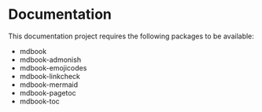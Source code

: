 # Documentation

This documentation project requires the following packages to be available:

- mdbook
- mdbook-admonish
- mdbook-emojicodes
- mdbook-linkcheck
- mdbook-mermaid
- mdbook-pagetoc
- mdbook-toc

